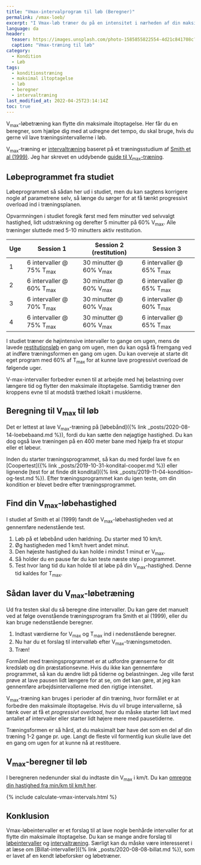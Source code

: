 ```yaml
---
title: "Vmax-intervalprogram til løb (Beregner)"
permalink: /vmax-loeb/
excerpt: "I Vmax-løb træner du på en intensitet i nærheden af din maksimale iltoptagelse. I denne beregner kan du udregne, hvor hurtigt du skal løbe på de enkelte intervaller med et træningsprogram."
language: da
header:
  teaser: https://images.unsplash.com/photo-1585855822554-4d21c841708c?ixlib=rb-1.2.1&ixid=MnwxMjA3fDB8MHxwaG90by1wYWdlfHx8fGVufDB8fHx8&auto=format&fit=crop&h=300&w=400&q=10
  caption: "Vmax-træning til løb"
category:
  - Kondition
  - Løb
tags:
  - konditionstræning
  - maksimal iltoptagelse
  - løb
  - beregner
  - intervaltræning
last_modified_at: 2022-04-25T23:14:14Z
toc: true
---
```


V<sub>max</sub>-løbetræning kan flytte din maksimale iltoptagelse. Her får du en beregner, som hjælpe dig med at udregne det tempo, du skal bruge, hvis du gerne vil lave træningsintervallerne i løb.

V<sub>max</sub>-træning er [intervaltræning](/intervaltraening/) baseret på et træningsstudium af [Smith et al (1999)](https://journals.lww.com/acsm-msse/Fulltext/1999/06000/Effects_of_4_wk_training_using_Vmax_Tmax_on.19.aspx). Jeg har skrevet en uddybende [guide til V<sub>max</sub>-træning](/vmax/).

## Løbeprogrammet fra studiet

Løbeprogrammet så sådan her ud i studiet, men du kan sagtens korrigere nogle af parametrene selv, så længe du sørger for at få tænkt progressivt overload ind i træningsplanen.

Opvarmningen i studiet foregik først med fem minutter ved selvvalgt hastighed, lidt udstrækning og derefter 5 minutter på 60% V<sub>max</sub>. Alle træninger sluttede med 5-10 minutters aktiv restitution.

| Uge | Session 1 | Session 2 (restitution) | Session 3 |
|-|-|-|-|
| 1 | 6 intervaller @ 75% T<sub>max</sub> | 30 minutter @ 60% V<sub>max</sub> | 6 intervaller @ 65% T<sub>max</sub> |
| 2 | 6 intervaller @ 60% T<sub>max</sub> | 30 minutter @ 60% V<sub>max</sub> | 6 intervaller @ 65% T<sub>max</sub> |
| 3 | 6 intervaller @ 70% T<sub>max</sub> | 30 minutter @ 60% V<sub>max</sub> | 6 intervaller @ 60% T<sub>max</sub> |
| 4 | 6 intervaller @ 75% T<sub>max</sub> | 30 minutter @ 60% V<sub>max</sub> | 6 intervaller @ 65% T<sub>max</sub> |

I studiet træner de højintensive intervaller to gange om ugen, mens de lavede [restitutionsløb](/restitutionsloeb/) en gang om ugen, men du kan også få fremgang ved at indføre træningsformen en gang om ugen. Du kan overveje at starte dit eget program med 60% af T<sub>max</sub> for at kunne lave progressivt overload de følgende uger.

V-max-intervaller forbedrer evnen til at arbejde med høj belastning over længere tid og flytter den maksimale iltoptagelse. Samtidig træner den kroppens evne til at modstå træthed lokalt i musklerne.

## Beregning til V<sub>max</sub> til løb

Det er lettest at lave V<sub>max</sub>-træning på [løbebånd]({% link _posts/2020-08-14-loebebaand.md %}), fordi du kan sætte den nøjagtige hastighed. Du kan dog også lave træningen på en 400 meter bane med hjælp fra et stopur eller et løbeur.

Inden du starter træningsprogrammet, så kan du med fordel lave fx en [Coopertest]({% link _posts/2019-10-31-kondital-cooper.md %}) eller lignende [test for at finde dit kondital]({% link _posts/2019-11-04-kondition-og-test.md %}). Efter træningsprogrammet kan du igen teste, om din kondition er blevet bedre efter træningsprogrammet.

## Find din V<sub>max</sub>-løbehastighed

I studiet af Smith et al (1999) fandt de V<sub>max</sub>-løbehastigheden ved at gennemføre nedenstående test.

1. Løb på et løbebånd uden hældning. Du starter med 10 km/t.
2. Øg hastigheden med 1 km/t hvert andet minut.
3. Den højeste hastighed du kan holde i mindst 1 minut er V<sub>max</sub>.
4. Så holder du en pause før du kan teste næste step i programmet.
5. Test hvor lang tid du kan holde til at løbe på din V<sub>max</sub>-hastighed. Denne tid kaldes for T<sub>max</sub>.

## Sådan laver du V<sub>max</sub>-løbetræning

Ud fra testen skal du så beregne dine intervaller. Du kan gøre det manuelt ved at følge ovenstående træningsprogram fra Smith et al (1999), eller du kan bruge nedenstående beregner.

1. Indtast værdierne for V<sub>max</sub> og T<sub>max</sub> ind i nedenstående beregner.
2. Nu har du et forslag til intervalløb efter V<sub>max</sub>-træningsmetoden.
3. Træn!

Formålet med træningsprogrammet er at udfordre grænserne for dit kredsløb og din præstationsevne. Hvis du ikke kan gennemføre programmet, så kan du ændre lidt på tiderne og belastningen. Jeg ville først prøve at lave pausen lidt længere for at se, om det kan gøre, at jeg kan gennemføre arbejdsintervallerne med den rigtige intensitet.

V<sub>max</sub>-træning kan bruges i perioder af din træning, hvor formålet er at forbedre den maksimale iltoptagelse. Hvis du vil bruge intervallerne, så tænk over at få et _progressivt overload_, hvor du måske starter lidt lavt med antallet af intervaller eller starter lidt højere mere med pausetiderne.

Træningsformen er så hård, at du maksimalt bør have det som en del af din træning 1-2 gange pr. uge. Langt de fleste vil formentlig kun skulle lave det en gang om ugen for at kunne nå at restituere.

## V<sub>max</sub>-beregner til løb

I beregneren nedenunder skal du indtaste din V<sub>max</sub> i km/t. Du kan [omregne din hastighed fra min/km til km/t her](/hastighed/).

{% include calculate-vmax-intervals.html %}

## Konklusion

Vmax-løbeintervaller er et forslag til at lave nogle benhårde intervaller for at flytte din maksimale iltoptagelse. Du kan se mange andre forslag til [løbeintervaller](/intervallob-intervaltraening/) og [intervaltræning](/intervaltraening/). Særligt kan du måske være interesseret i at læse om [Billat-intervaller]({% link _posts/2020-08-08-billat.md %}), som er lavet af en kendt løbeforsker og løbetræner.
